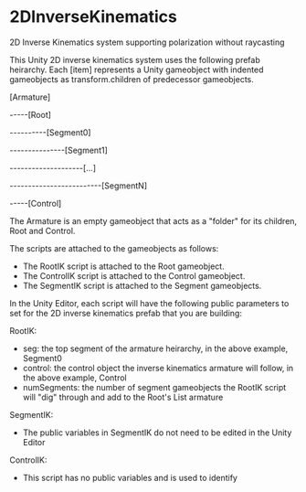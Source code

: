 # 2DInverseKinematics
2D Inverse Kinematics system supporting polarization without raycasting

This Unity 2D inverse kinematics system uses the following prefab heirarchy. Each [item] represents a Unity gameobject with
indented gameobjects as transform.children of predecessor gameobjects.

[Armature]

-----[Root]
              
----------[Segment0]

---------------[Segment1]

--------------------[...]

-------------------------[SegmentN]

-----[Control]
    
The Armature is an empty gameobject that acts as a "folder" for its children, Root and Control. 

The scripts are attached to the gameobjects as follows:

* The RootIK script is attached to the Root gameobject.
* The ControlIK script is attached to the Control gameobject.
* The SegmentIK script is attached to the Segment gameobjects.

In the Unity Editor, each script will have the following public parameters to set for the 2D inverse kinematics prefab that you are building:

RootIK:
* seg: the top segment of the armature heirarchy, in the above example, Segment0
* control: the control object the inverse kinematics armature will follow, in the above example, Control
* numSegments: the number of segment gameobjects the RootIK script will "dig" through and add to the Root's List<Segment> armature
    
SegmentIK:
* The public variables in SegmentIK do not need to be edited in the Unity Editor

ControlIK:
* This script has no public variables and is used to identify 

